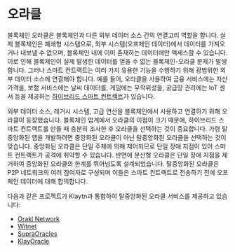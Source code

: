 # 오라클

블록체인 오라클은 블록체인과 다른 외부 데이터 소스 간의 연결고리 역할을 합니다. 실제 블록체인은 폐쇄형 시스템으로, 외부 시스템(오프체인 데이터)에서 데이터를 가져오거나 내보낼 수 없으며, 블록체인 내에 이미 존재하는 데이터에만 액세스할 수 있습니다. 이로 인해 블록체인이 실제 발생한 데이터를 얻을 수 없는 블록체인-오라클 문제가 발생합니다. 그러나 스마트 컨트랙트는 여러 가지 유용한 기능을 수행하기 위해 광범위한 외부 데이터 소스에 연결해야 합니다. 예를 들어, 오라클을 사용하여 금융 서비스에는 자산 가격을, 보험 서비스에는 날씨 데이터를, 게임에는 무작위성을, 공급망 관리에는 IoT 센서 등을 제공하는 [하이브리드 스마트 컨트랙트](https://chain.link/education-hub/hybrid-smart-contracts)가 있습니다.

외부 데이터 소스, 레거시 시스템, 고급 연산을 블록체인에서 사용하고 연결하기 위해 오라클이 등장했습니다. 블록체인 업계에서 오라클의 이점이 크기 때문에, 하이브리드 스마트 컨트랙트를 만들 때 충분히 조사한 후 오라클을 선택하는 것이 중요합니다. 가령 탈중앙화된 앱을 개발하려면 중앙화된 오라클이 아닌 탈중앙화된 오라클을 선택하는 것이 맞습니다. 중앙화된 오라클은 단일 주체에 의해 제어되므로 단일 장애 지점이 있어 스마트 컨트랙트가 공격에 취약할 수 있습니다. 반면에 분산형 오라클은 단일 장애 지점을 제거하여 중앙화된 오라클의 한계를 뛰어넘도록 설계되었습니다. 탈중앙화된 오라클은 P2P 네트워크의 여러 참여자로 구성되며 이들은 스마트 컨트랙트로 전송하기 전에 오프체인 데이터에 대해 합의합니다.

다음과 같은 프로젝트가 Klaytn과 통합하여 탈중앙화된 오라클 서비스를 제공하고 있습니다:

* [Orakl Network](https://docs.orakl.network/docs/developers-guide/readme)
* [Witnet](https://docs.witnet.io/)
* [SupraOracles](https://supraoracles.com/docs/overview)
* [KlayOracle](https://klayoracle.gitbook.io/v1.0.0/)
